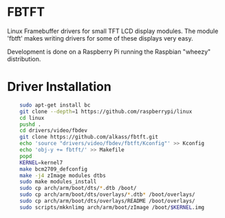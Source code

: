 # FBTFT
Linux Framebuffer drivers for small TFT LCD display modules.
The module 'fbtft' makes writing drivers for some of these displays very easy.

Development is done on a Raspberry Pi running the Raspbian "wheezy" distribution.

# Driver Installation

```bash
    sudo apt-get install bc
    git clone --depth=1 https://github.com/raspberrypi/linux
    cd linux
    pushd .
    cd drivers/video/fbdev
    git clone https://github.com/alkass/fbtft.git
    echo 'source "drivers/video/fbdev/fbtft/Kconfig"' >> Kconfig
    echo 'obj-y += fbtft/' >> Makefile
    popd
    KERNEL=kernel7
    make bcm2709_defconfig
    make -j4 zImage modules dtbs
    sudo make modules_install
    sudo cp arch/arm/boot/dts/*.dtb /boot/
    sudo cp arch/arm/boot/dts/overlays/*.dtb* /boot/overlays/
    sudo cp arch/arm/boot/dts/overlays/README /boot/overlays/
    sudo scripts/mkknlimg arch/arm/boot/zImage /boot/$KERNEL.img
```
